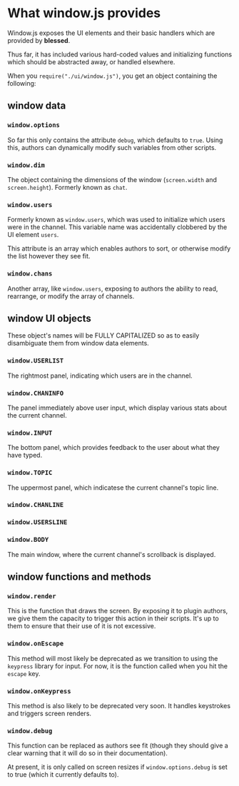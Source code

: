 # What window.js provides

Window.js exposes the UI elements and their basic handlers which are provided by **blessed**.

Thus far, it has included various hard-coded values and initializing functions which should be abstracted away, or handled elsewhere.

When you `require("./ui/window.js")`, you get an object containing the following:

## window data

### `window.options`

So far this only contains the attribute `debug`, which defaults to `true`. Using this, authors can dynamically modify such variables from other scripts.

### `window.dim`

The object containing the dimensions of the window (`screen.width` and `screen.height`). Formerly known as `chat`.

### `window.users`

Formerly known as `window.users`, which was used to initialize which users were in the channel. This variable name was accidentally clobbered by the UI element `users`. 

This attribute is an array which enables authors to sort, or otherwise modify the list however they see fit.

### `window.chans`

Another array, like `window.users`, exposing to authors the ability to read, rearrange, or modify the array of channels.

## window UI objects

These object's names will be FULLY CAPITALIZED so as to easily disambiguate them from window data elements.

### `window.USERLIST`

The rightmost panel, indicating which users are in the channel.

### `window.CHANINFO`

The panel immediately above user input, which display various stats about the current channel.

### `window.INPUT`

The bottom panel, which provides feedback to the user about what they have typed.

### `window.TOPIC`

The uppermost panel, which indicatese the current channel's topic line.

### `window.CHANLINE`

### `window.USERSLINE`

### `window.BODY`

The main window, where the current channel's scrollback is displayed.

## window functions and methods

### `window.render`

This is the function that draws the screen. By exposing it to plugin authors, we give them the capacity to trigger this action in their scripts. It's up to them to ensure that their use of it is not excessive.

### `window.onEscape`

This method will most likely be deprecated as we transition to using the `keypress` library for input. For now, it is the function called when you hit the `escape` key.

### `window.onKeypress`

This method is also likely to be deprecated very soon. It handles keystrokes and triggers screen renders.

### `window.debug`

This function can be replaced as authors see fit (though they should give a clear warning that it will do so in their documentation).

At present, it is only called on screen resizes if `window.options.debug` is set to true (which it currently defaults to).


